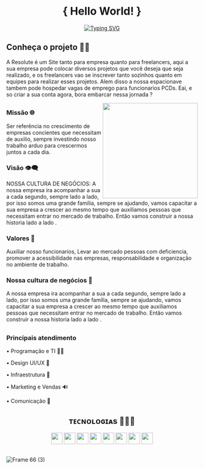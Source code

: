 <div align="center">
<h1> { Hello World! } </h1>

[![Typing SVG](https://readme-typing-svg.herokuapp.com?color=FF6F6F&lines=Seja+bem+vindo+a+Resolute!+...;Ideias+de+outro+mundo+%F0%9F%9A%80)](https://git.io/typing-svg)
  
</div>





 <div>
  <h2>Conheça o projeto 👨‍🚀 </h2>
   <p>A Resolute é um Site tanto para empresa quanto para freelancers, aqui a sua empresa pode colocar diversos projetos que você deseja que seja realizado, e os freelancers vao se inscrever tanto sozinhos quanto em equipes para realizar esses projetos. Alem disso a nossa espacionave tambem pode hospedar vagas de emprego para funcionarios PCDs. Eai, e so criar a sua conta agora, bora embarcar nessa jornada ?</p>
   
 
 </div>
 
 <div>
    <img align="right" src="https://user-images.githubusercontent.com/104780954/167319666-5b9f60f0-e47c-4ab1-a2ea-299039e9c058.png" width="250px">
 </div>
 
   ##
   
 <div>
  
  
   <div>
     <h3>Missão 🌐</h3>
     <p>Ser referência no crescimento de empresas concientes que necessitam de auxilio, sempre investindo nosso trabalho arduo para crescermos juntos a cada dia. </p>
  </div>
  
  <div>
    <h3> Visão 👁️‍🗨️ </h3>
     <p>NOSSA CULTURA DE NEGÓCIOS: A nossa empresa ira acompanhar a sua a cada segundo, sempre lado a lado, por isso somos uma grande família, sempre se ajudando,            vamos capacitar a sua empresa a crescer ao mesmo tempo que auxiliamos pessoas que necessitam entrar no mercado de trabalho. Então vamos construir a nossa               historia lado    a lado . </p>
  </div>
  
  <div>
     <h3> Valores 👔</h3>
     <p>Auxiliar nosso funcionarios, Levar ao mercado pessoas com deficiencia, promover a acessibilidade nas empresas, responsabilidade e organização no ambiente de        trabalho. </p>
  </div>
  
  <div>
    <h3> Nossa cultura de negócios 🤝</h3>
    <p>A nossa empresa ira acompanhar a sua a cada segundo, sempre lado a lado, por isso somos uma grande família, sempre se ajudando, vamos capacitar a sua empresa a crescer ao mesmo tempo que auxiliamos pessoas que necessitam entrar no mercado de trabalho. Então vamos construir a nossa historia lado a lado . <p>
  
  </div>
  
  ##
  
  <div> 
    <h3> Principais atendimento </h3>
    <p> • Programação e TI 👨‍💻<p>
    <p> • Design UI/UX 🎨<p>
    <p> • Infraestrutura 🚀<p>
    <p> • Marketing e Vendas 🔊<p>
    <p> • Comunicação 🎤<p>
  </div>
 

  <div>
 <h2 align="center">ᴛᴇᴄɴᴏʟᴏɢɪᴀs 👨🏻‍💻  </h2>
 <div align="center">
   <span>
    <img height="30px" src="https://img.shields.io/badge/HTML5-E34F26?style=for-the-badge&logo=html5&logoColor=white">
   </span>
  
   <span>
    <img height="30px" src="https://img.shields.io/badge/CSS3-1572B6?style=for-the-badge&logo=css3&logoColor=white"/>
   </span>
   
   <span>
    <img height="30px" src="https://img.shields.io/badge/Sass-CC6699?style=for-the-badge&logo=sass&logoColor=white"/>
   </span>
  
   <span>
    <img height="30px" src="https://img.shields.io/badge/Bootstrap-563D7C?style=for-the-badge&logo=bootstrap&logoColor=white"/>
   </span>
   
   <span>
    <img height="30px" src="https://img.shields.io/badge/JavaScript-F7DF1E?style=for-the-badge&logo=javascript&logoColor=black"/>
   </span>
   
   <span>
    <img height="30px" src="https://img.shields.io/badge/React-20232A?style=for-the-badge&logo=react&logoColor=61DAFB"/>
   </span>
  
   <span>
    <img height="30px" src="https://img.shields.io/badge/Java-ED8B00?style=for-the-badge&logo=java&logoColor=white"/>
   </span>
  
   <span>
    <img height="30px" src="https://img.shields.io/badge/MySQL-00000F?style=for-the-badge&logo=mysql&logoColor=white"/>
   </span>
    
 </div>
</div>
  
  ##
  

   ##
   
 <div>
  

  ![Frame 66 (3)](https://user-images.githubusercontent.com/104780954/174146749-1242e3c8-4f12-4354-a901-4198a9eca809.png)

  
 
 
 
   
 
   
   
 

